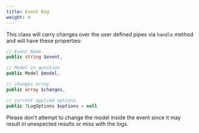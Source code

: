 ```yaml
---
title: Event Bag
weight: 4
---
```


This class will carry changes over the user defined pipes via `handle` method and will have these properties:

```php
// Event Name
public string $event,

// Model in question
public Model $model,

// changes array
public array $changes,

// current applied options
public ?LogOptions $options = null
```

Please don't attempt to change the model inside the event since it may result in unexpected results or miss with the logs.

